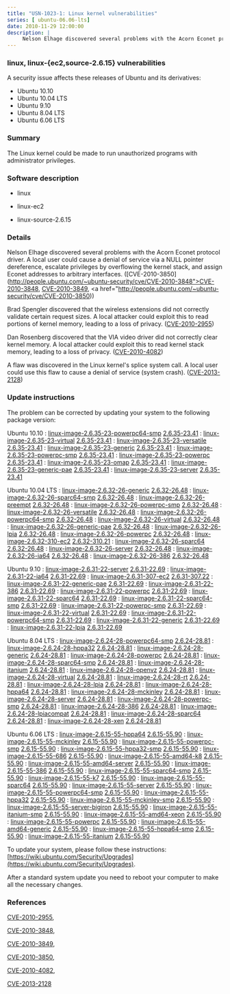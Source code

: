 ```yaml
---
title: "USN-1023-1: Linux kernel vulnerabilities"
series: [ ubuntu-06.06-lts]
date: 2010-11-29 12:00:00
description: |
     Nelson Elhage discovered several problems with the Acorn Econet protocol driver. A local user could cause a denial of service via a NULL pointer dereference, escalate privileges by overflowing the kernel stack, and assign Econet addresses to arbitrary interfaces. ([CVE-2010-3850](http://people.ubuntu.com/~ubuntu-security/cve/CVE-2010-3848">CVE-2010-3848</a>, <a href="http://people.ubuntu.com/~ubuntu-security/cve/CVE-2010-3849">CVE-2010-3849</a>, <a href="http://people.ubuntu.com/~ubuntu-security/cve/CVE-2010-3850))
--- 
```

 
### linux, linux-{ec2,source-2.6.15} vulnerabilities

A security issue affects these releases of Ubuntu and its derivatives:

* Ubuntu 10.10
* Ubuntu 10.04 LTS
* Ubuntu 9.10
* Ubuntu 8.04 LTS
* Ubuntu 6.06 LTS

### Summary

The Linux kernel could be made to run unauthorized programs with administrator privileges.

### Software description

* linux 

* linux-ec2 

* linux-source-2.6.15 

### Details

 Nelson Elhage discovered several problems with the Acorn Econet protocol driver. A local user could cause a denial of service via a NULL pointer dereference, escalate privileges by overflowing the kernel stack, and assign Econet addresses to arbitrary interfaces. ([CVE-2010-3850](http://people.ubuntu.com/~ubuntu-security/cve/CVE-2010-3848">CVE-2010-3848</a>, <a href="http://people.ubuntu.com/~ubuntu-security/cve/CVE-2010-3849">CVE-2010-3849</a>, <a href="http://people.ubuntu.com/~ubuntu-security/cve/CVE-2010-3850))

Brad Spengler discovered that the wireless extensions did not correctly validate certain request sizes. A local attacker could exploit this to read portions of kernel memory, leading to a loss of privacy. ([CVE-2010-2955](http://people.ubuntu.com/~ubuntu-security/cve/CVE-2010-2955))

Dan Rosenberg discovered that the VIA video driver did not correctly clear kernel memory. A local attacker could exploit this to read kernel stack memory, leading to a loss of privacy. ([CVE-2010-4082](http://people.ubuntu.com/~ubuntu-security/cve/CVE-2010-4082))

A flaw was discovered in the Linux kernel&#39;s splice system call. A local user could use this flaw to cause a denial of service (system crash). ([CVE-2013-2128](http://people.ubuntu.com/~ubuntu-security/cve/CVE-2013-2128)) 

### Update instructions

The problem can be corrected by updating your system to the following package version:

Ubuntu 10.10
 : [linux-image-2.6.35-23-powerpc64-smp](https://launchpad.net/ubuntu/+source/linux) <span> [2.6.35-23.41](https://launchpad.net/ubuntu/+source/linux/2.6.35-23.41) </span> 
 : [linux-image-2.6.35-23-virtual](https://launchpad.net/ubuntu/+source/linux) <span> [2.6.35-23.41](https://launchpad.net/ubuntu/+source/linux/2.6.35-23.41) </span> 
 : [linux-image-2.6.35-23-versatile](https://launchpad.net/ubuntu/+source/linux) <span> [2.6.35-23.41](https://launchpad.net/ubuntu/+source/linux/2.6.35-23.41) </span> 
 : [linux-image-2.6.35-23-generic](https://launchpad.net/ubuntu/+source/linux) <span> [2.6.35-23.41](https://launchpad.net/ubuntu/+source/linux/2.6.35-23.41) </span> 
 : [linux-image-2.6.35-23-powerpc-smp](https://launchpad.net/ubuntu/+source/linux) <span> [2.6.35-23.41](https://launchpad.net/ubuntu/+source/linux/2.6.35-23.41) </span> 
 : [linux-image-2.6.35-23-powerpc](https://launchpad.net/ubuntu/+source/linux) <span> [2.6.35-23.41](https://launchpad.net/ubuntu/+source/linux/2.6.35-23.41) </span> 
 : [linux-image-2.6.35-23-omap](https://launchpad.net/ubuntu/+source/linux) <span> [2.6.35-23.41](https://launchpad.net/ubuntu/+source/linux/2.6.35-23.41) </span> 
 : [linux-image-2.6.35-23-generic-pae](https://launchpad.net/ubuntu/+source/linux) <span> [2.6.35-23.41](https://launchpad.net/ubuntu/+source/linux/2.6.35-23.41) </span> 
 : [linux-image-2.6.35-23-server](https://launchpad.net/ubuntu/+source/linux) <span> [2.6.35-23.41](https://launchpad.net/ubuntu/+source/linux/2.6.35-23.41) </span> 

Ubuntu 10.04 LTS
 : [linux-image-2.6.32-26-generic](https://launchpad.net/ubuntu/+source/linux) <span> [2.6.32-26.48](https://launchpad.net/ubuntu/+source/linux/2.6.32-26.48) </span> 
 : [linux-image-2.6.32-26-sparc64-smp](https://launchpad.net/ubuntu/+source/linux) <span> [2.6.32-26.48](https://launchpad.net/ubuntu/+source/linux/2.6.32-26.48) </span> 
 : [linux-image-2.6.32-26-preempt](https://launchpad.net/ubuntu/+source/linux) <span> [2.6.32-26.48](https://launchpad.net/ubuntu/+source/linux/2.6.32-26.48) </span> 
 : [linux-image-2.6.32-26-powerpc-smp](https://launchpad.net/ubuntu/+source/linux) <span> [2.6.32-26.48](https://launchpad.net/ubuntu/+source/linux/2.6.32-26.48) </span> 
 : [linux-image-2.6.32-26-versatile](https://launchpad.net/ubuntu/+source/linux) <span> [2.6.32-26.48](https://launchpad.net/ubuntu/+source/linux/2.6.32-26.48) </span> 
 : [linux-image-2.6.32-26-powerpc64-smp](https://launchpad.net/ubuntu/+source/linux) <span> [2.6.32-26.48](https://launchpad.net/ubuntu/+source/linux/2.6.32-26.48) </span> 
 : [linux-image-2.6.32-26-virtual](https://launchpad.net/ubuntu/+source/linux) <span> [2.6.32-26.48](https://launchpad.net/ubuntu/+source/linux/2.6.32-26.48) </span> 
 : [linux-image-2.6.32-26-generic-pae](https://launchpad.net/ubuntu/+source/linux) <span> [2.6.32-26.48](https://launchpad.net/ubuntu/+source/linux/2.6.32-26.48) </span> 
 : [linux-image-2.6.32-26-lpia](https://launchpad.net/ubuntu/+source/linux) <span> [2.6.32-26.48](https://launchpad.net/ubuntu/+source/linux/2.6.32-26.48) </span> 
 : [linux-image-2.6.32-26-powerpc](https://launchpad.net/ubuntu/+source/linux) <span> [2.6.32-26.48](https://launchpad.net/ubuntu/+source/linux/2.6.32-26.48) </span> 
 : [linux-image-2.6.32-310-ec2](https://launchpad.net/ubuntu/+source/linux-ec2) <span> [2.6.32-310.21](https://launchpad.net/ubuntu/+source/linux-ec2/2.6.32-310.21) </span> 
 : [linux-image-2.6.32-26-sparc64](https://launchpad.net/ubuntu/+source/linux) <span> [2.6.32-26.48](https://launchpad.net/ubuntu/+source/linux/2.6.32-26.48) </span> 
 : [linux-image-2.6.32-26-server](https://launchpad.net/ubuntu/+source/linux) <span> [2.6.32-26.48](https://launchpad.net/ubuntu/+source/linux/2.6.32-26.48) </span> 
 : [linux-image-2.6.32-26-ia64](https://launchpad.net/ubuntu/+source/linux) <span> [2.6.32-26.48](https://launchpad.net/ubuntu/+source/linux/2.6.32-26.48) </span> 
 : [linux-image-2.6.32-26-386](https://launchpad.net/ubuntu/+source/linux) <span> [2.6.32-26.48](https://launchpad.net/ubuntu/+source/linux/2.6.32-26.48) </span> 

Ubuntu 9.10
 : [linux-image-2.6.31-22-server](https://launchpad.net/ubuntu/+source/linux) <span> [2.6.31-22.69](https://launchpad.net/ubuntu/+source/linux/2.6.31-22.69) </span> 
 : [linux-image-2.6.31-22-ia64](https://launchpad.net/ubuntu/+source/linux) <span> [2.6.31-22.69](https://launchpad.net/ubuntu/+source/linux/2.6.31-22.69) </span> 
 : [linux-image-2.6.31-307-ec2](https://launchpad.net/ubuntu/+source/linux-ec2) <span> [2.6.31-307.22](https://launchpad.net/ubuntu/+source/linux-ec2/2.6.31-307.22) </span> 
 : [linux-image-2.6.31-22-generic-pae](https://launchpad.net/ubuntu/+source/linux) <span> [2.6.31-22.69](https://launchpad.net/ubuntu/+source/linux/2.6.31-22.69) </span> 
 : [linux-image-2.6.31-22-386](https://launchpad.net/ubuntu/+source/linux) <span> [2.6.31-22.69](https://launchpad.net/ubuntu/+source/linux/2.6.31-22.69) </span> 
 : [linux-image-2.6.31-22-powerpc](https://launchpad.net/ubuntu/+source/linux) <span> [2.6.31-22.69](https://launchpad.net/ubuntu/+source/linux/2.6.31-22.69) </span> 
 : [linux-image-2.6.31-22-sparc64](https://launchpad.net/ubuntu/+source/linux) <span> [2.6.31-22.69](https://launchpad.net/ubuntu/+source/linux/2.6.31-22.69) </span> 
 : [linux-image-2.6.31-22-sparc64-smp](https://launchpad.net/ubuntu/+source/linux) <span> [2.6.31-22.69](https://launchpad.net/ubuntu/+source/linux/2.6.31-22.69) </span> 
 : [linux-image-2.6.31-22-powerpc-smp](https://launchpad.net/ubuntu/+source/linux) <span> [2.6.31-22.69](https://launchpad.net/ubuntu/+source/linux/2.6.31-22.69) </span> 
 : [linux-image-2.6.31-22-virtual](https://launchpad.net/ubuntu/+source/linux) <span> [2.6.31-22.69](https://launchpad.net/ubuntu/+source/linux/2.6.31-22.69) </span> 
 : [linux-image-2.6.31-22-powerpc64-smp](https://launchpad.net/ubuntu/+source/linux) <span> [2.6.31-22.69](https://launchpad.net/ubuntu/+source/linux/2.6.31-22.69) </span> 
 : [linux-image-2.6.31-22-generic](https://launchpad.net/ubuntu/+source/linux) <span> [2.6.31-22.69](https://launchpad.net/ubuntu/+source/linux/2.6.31-22.69) </span> 
 : [linux-image-2.6.31-22-lpia](https://launchpad.net/ubuntu/+source/linux) <span> [2.6.31-22.69](https://launchpad.net/ubuntu/+source/linux/2.6.31-22.69) </span> 

Ubuntu 8.04 LTS
 : [linux-image-2.6.24-28-powerpc64-smp](https://launchpad.net/ubuntu/+source/linux) <span> [2.6.24-28.81](https://launchpad.net/ubuntu/+source/linux/2.6.24-28.81) </span> 
 : [linux-image-2.6.24-28-hppa32](https://launchpad.net/ubuntu/+source/linux) <span> [2.6.24-28.81](https://launchpad.net/ubuntu/+source/linux/2.6.24-28.81) </span> 
 : [linux-image-2.6.24-28-generic](https://launchpad.net/ubuntu/+source/linux) <span> [2.6.24-28.81](https://launchpad.net/ubuntu/+source/linux/2.6.24-28.81) </span> 
 : [linux-image-2.6.24-28-powerpc](https://launchpad.net/ubuntu/+source/linux) <span> [2.6.24-28.81](https://launchpad.net/ubuntu/+source/linux/2.6.24-28.81) </span> 
 : [linux-image-2.6.24-28-sparc64-smp](https://launchpad.net/ubuntu/+source/linux) <span> [2.6.24-28.81](https://launchpad.net/ubuntu/+source/linux/2.6.24-28.81) </span> 
 : [linux-image-2.6.24-28-itanium](https://launchpad.net/ubuntu/+source/linux) <span> [2.6.24-28.81](https://launchpad.net/ubuntu/+source/linux/2.6.24-28.81) </span> 
 : [linux-image-2.6.24-28-openvz](https://launchpad.net/ubuntu/+source/linux) <span> [2.6.24-28.81](https://launchpad.net/ubuntu/+source/linux/2.6.24-28.81) </span> 
 : [linux-image-2.6.24-28-virtual](https://launchpad.net/ubuntu/+source/linux) <span> [2.6.24-28.81](https://launchpad.net/ubuntu/+source/linux/2.6.24-28.81) </span> 
 : [linux-image-2.6.24-28-rt](https://launchpad.net/ubuntu/+source/linux) <span> [2.6.24-28.81](https://launchpad.net/ubuntu/+source/linux/2.6.24-28.81) </span> 
 : [linux-image-2.6.24-28-lpia](https://launchpad.net/ubuntu/+source/linux) <span> [2.6.24-28.81](https://launchpad.net/ubuntu/+source/linux/2.6.24-28.81) </span> 
 : [linux-image-2.6.24-28-hppa64](https://launchpad.net/ubuntu/+source/linux) <span> [2.6.24-28.81](https://launchpad.net/ubuntu/+source/linux/2.6.24-28.81) </span> 
 : [linux-image-2.6.24-28-mckinley](https://launchpad.net/ubuntu/+source/linux) <span> [2.6.24-28.81](https://launchpad.net/ubuntu/+source/linux/2.6.24-28.81) </span> 
 : [linux-image-2.6.24-28-server](https://launchpad.net/ubuntu/+source/linux) <span> [2.6.24-28.81](https://launchpad.net/ubuntu/+source/linux/2.6.24-28.81) </span> 
 : [linux-image-2.6.24-28-powerpc-smp](https://launchpad.net/ubuntu/+source/linux) <span> [2.6.24-28.81](https://launchpad.net/ubuntu/+source/linux/2.6.24-28.81) </span> 
 : [linux-image-2.6.24-28-386](https://launchpad.net/ubuntu/+source/linux) <span> [2.6.24-28.81](https://launchpad.net/ubuntu/+source/linux/2.6.24-28.81) </span> 
 : [linux-image-2.6.24-28-lpiacompat](https://launchpad.net/ubuntu/+source/linux) <span> [2.6.24-28.81](https://launchpad.net/ubuntu/+source/linux/2.6.24-28.81) </span> 
 : [linux-image-2.6.24-28-sparc64](https://launchpad.net/ubuntu/+source/linux) <span> [2.6.24-28.81](https://launchpad.net/ubuntu/+source/linux/2.6.24-28.81) </span> 
 : [linux-image-2.6.24-28-xen](https://launchpad.net/ubuntu/+source/linux) <span> [2.6.24-28.81](https://launchpad.net/ubuntu/+source/linux/2.6.24-28.81) </span> 

Ubuntu 6.06 LTS
 : [linux-image-2.6.15-55-hppa64](https://launchpad.net/ubuntu/+source/linux-source-2.6.15) <span> [2.6.15-55.90](https://launchpad.net/ubuntu/+source/linux-source-2.6.15/2.6.15-55.90) </span> 
 : [linux-image-2.6.15-55-mckinley](https://launchpad.net/ubuntu/+source/linux-source-2.6.15) <span> [2.6.15-55.90](https://launchpad.net/ubuntu/+source/linux-source-2.6.15/2.6.15-55.90) </span> 
 : [linux-image-2.6.15-55-powerpc-smp](https://launchpad.net/ubuntu/+source/linux-source-2.6.15) <span> [2.6.15-55.90](https://launchpad.net/ubuntu/+source/linux-source-2.6.15/2.6.15-55.90) </span> 
 : [linux-image-2.6.15-55-hppa32-smp](https://launchpad.net/ubuntu/+source/linux-source-2.6.15) <span> [2.6.15-55.90](https://launchpad.net/ubuntu/+source/linux-source-2.6.15/2.6.15-55.90) </span> 
 : [linux-image-2.6.15-55-686](https://launchpad.net/ubuntu/+source/linux-source-2.6.15) <span> [2.6.15-55.90](https://launchpad.net/ubuntu/+source/linux-source-2.6.15/2.6.15-55.90) </span> 
 : [linux-image-2.6.15-55-amd64-k8](https://launchpad.net/ubuntu/+source/linux-source-2.6.15) <span> [2.6.15-55.90](https://launchpad.net/ubuntu/+source/linux-source-2.6.15/2.6.15-55.90) </span> 
 : [linux-image-2.6.15-55-amd64-server](https://launchpad.net/ubuntu/+source/linux-source-2.6.15) <span> [2.6.15-55.90](https://launchpad.net/ubuntu/+source/linux-source-2.6.15/2.6.15-55.90) </span> 
 : [linux-image-2.6.15-55-386](https://launchpad.net/ubuntu/+source/linux-source-2.6.15) <span> [2.6.15-55.90](https://launchpad.net/ubuntu/+source/linux-source-2.6.15/2.6.15-55.90) </span> 
 : [linux-image-2.6.15-55-sparc64-smp](https://launchpad.net/ubuntu/+source/linux-source-2.6.15) <span> [2.6.15-55.90](https://launchpad.net/ubuntu/+source/linux-source-2.6.15/2.6.15-55.90) </span> 
 : [linux-image-2.6.15-55-k7](https://launchpad.net/ubuntu/+source/linux-source-2.6.15) <span> [2.6.15-55.90](https://launchpad.net/ubuntu/+source/linux-source-2.6.15/2.6.15-55.90) </span> 
 : [linux-image-2.6.15-55-sparc64](https://launchpad.net/ubuntu/+source/linux-source-2.6.15) <span> [2.6.15-55.90](https://launchpad.net/ubuntu/+source/linux-source-2.6.15/2.6.15-55.90) </span> 
 : [linux-image-2.6.15-55-server](https://launchpad.net/ubuntu/+source/linux-source-2.6.15) <span> [2.6.15-55.90](https://launchpad.net/ubuntu/+source/linux-source-2.6.15/2.6.15-55.90) </span> 
 : [linux-image-2.6.15-55-powerpc64-smp](https://launchpad.net/ubuntu/+source/linux-source-2.6.15) <span> [2.6.15-55.90](https://launchpad.net/ubuntu/+source/linux-source-2.6.15/2.6.15-55.90) </span> 
 : [linux-image-2.6.15-55-hppa32](https://launchpad.net/ubuntu/+source/linux-source-2.6.15) <span> [2.6.15-55.90](https://launchpad.net/ubuntu/+source/linux-source-2.6.15/2.6.15-55.90) </span> 
 : [linux-image-2.6.15-55-mckinley-smp](https://launchpad.net/ubuntu/+source/linux-source-2.6.15) <span> [2.6.15-55.90](https://launchpad.net/ubuntu/+source/linux-source-2.6.15/2.6.15-55.90) </span> 
 : [linux-image-2.6.15-55-server-bigiron](https://launchpad.net/ubuntu/+source/linux-source-2.6.15) <span> [2.6.15-55.90](https://launchpad.net/ubuntu/+source/linux-source-2.6.15/2.6.15-55.90) </span> 
 : [linux-image-2.6.15-55-itanium-smp](https://launchpad.net/ubuntu/+source/linux-source-2.6.15) <span> [2.6.15-55.90](https://launchpad.net/ubuntu/+source/linux-source-2.6.15/2.6.15-55.90) </span> 
 : [linux-image-2.6.15-55-amd64-xeon](https://launchpad.net/ubuntu/+source/linux-source-2.6.15) <span> [2.6.15-55.90](https://launchpad.net/ubuntu/+source/linux-source-2.6.15/2.6.15-55.90) </span> 
 : [linux-image-2.6.15-55-powerpc](https://launchpad.net/ubuntu/+source/linux-source-2.6.15) <span> [2.6.15-55.90](https://launchpad.net/ubuntu/+source/linux-source-2.6.15/2.6.15-55.90) </span> 
 : [linux-image-2.6.15-55-amd64-generic](https://launchpad.net/ubuntu/+source/linux-source-2.6.15) <span> [2.6.15-55.90](https://launchpad.net/ubuntu/+source/linux-source-2.6.15/2.6.15-55.90) </span> 
 : [linux-image-2.6.15-55-hppa64-smp](https://launchpad.net/ubuntu/+source/linux-source-2.6.15) <span> [2.6.15-55.90](https://launchpad.net/ubuntu/+source/linux-source-2.6.15/2.6.15-55.90) </span> 
 : [linux-image-2.6.15-55-itanium](https://launchpad.net/ubuntu/+source/linux-source-2.6.15) <span> [2.6.15-55.90](https://launchpad.net/ubuntu/+source/linux-source-2.6.15/2.6.15-55.90) </span> 

To update your system, please follow these instructions: [https://wiki.ubuntu.com/Security/Upgrades](https://wiki.ubuntu.com/Security/Upgrades).

After a standard system update you need to reboot your computer to make all the necessary changes. 

### References

 [CVE-2010-2955](http://people.ubuntu.com/~ubuntu-security/cve/CVE-2010-2955), 

 [CVE-2010-3848](http://people.ubuntu.com/~ubuntu-security/cve/CVE-2010-3848), 

 [CVE-2010-3849](http://people.ubuntu.com/~ubuntu-security/cve/CVE-2010-3849), 

 [CVE-2010-3850](http://people.ubuntu.com/~ubuntu-security/cve/CVE-2010-3850), 

 [CVE-2010-4082](http://people.ubuntu.com/~ubuntu-security/cve/CVE-2010-4082), 

 [CVE-2013-2128](http://people.ubuntu.com/~ubuntu-security/cve/CVE-2013-2128)
 
